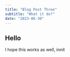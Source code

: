 ```yaml
---
title: "Blog Post Three"
subtitle: "What it do?"
date: "2023-06-30"
---
```


## Hello

I hope this works as well, innit
